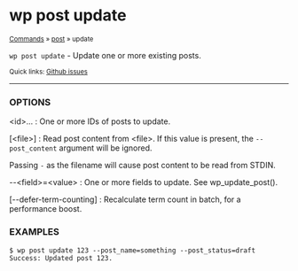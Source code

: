 # wp post update

<small>[Commands](/commands/) &raquo; [post](/commands/post/) &raquo; update</small>

`wp post update` - Update one or more existing posts.

<small>Quick links: <a href="https://github.com/wp-cli/wp-cli/issues?q=is%3Aopen+label%3Acommand%3Apost-update+sort%3Aupdated-desc">Github issues</a></small>

<hr />

### OPTIONS

&lt;id&gt;...
: One or more IDs of posts to update.

[&lt;file&gt;]
: Read post content from &lt;file&gt;. If this value is present, the
    `--post_content` argument will be ignored.

  Passing `-` as the filename will cause post content to
  be read from STDIN.

\--&lt;field&gt;=&lt;value&gt;
: One or more fields to update. See wp_update_post().

[\--defer-term-counting]
: Recalculate term count in batch, for a performance boost.

### EXAMPLES

    $ wp post update 123 --post_name=something --post_status=draft
    Success: Updated post 123.



